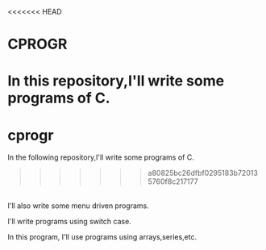 <<<<<<< HEAD
# CPROGR
In this repository,I'll write some programs of C.
=======
# cprogr
In the following repository,I'll write some programs of C.
>>>>>>> a80825bc26dfbf0295183b720135760f8c217177
<br>
I'll also write some menu driven programs.

<p> I'll write programs using switch case. </p>
In this program, I'll use programs using arrays,series,etc.
